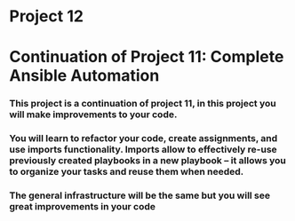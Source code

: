 # Project 12
# Continuation of Project 11: Complete Ansible Automation
### This project is a continuation of project 11, in this project you will make improvements to your code.
### You will learn to refactor your code, create assignments, and use imports functionality. Imports allow to effectively re-use previously created playbooks in a new playbook – it allows you to organize your tasks and reuse them when needed.
### The general infrastructure will be the same but you will see great improvements in your code
